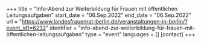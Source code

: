 +++
title = "Info-Abend zur Weiterbildung für Frauen mit öffentlichen Leitungsaufgaben"
start_date = "06.Sep.2022"
end_date = "06.Sep.2022"
url = "https://www.landesfrauenrat-berlin.de/veranstaltungen-in-berlin/?event_id1=6232"
identifier = "info-abend-zur-weiterbildung-für-frauen-mit-öffentlichen-leitungsaufgaben"
type = "event"
languages = []
[contact]
+++